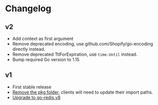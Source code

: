 # Changelog

## v2

- Add context as first argument
- Remove deprecated encoding, use github.com/Shopify/go-encoding directly instead.
- Remove deprecated TtlForExpiration, use `time.Until` instead.
- Bump required Go version to 1.15

## v1

- First stable release
- [Remove the pkg folder](https://github.com/Shopify/go-cache/pull/10), clients will need to update their import paths.
- [Upgrade to go-redis v8](https://github.com/Shopify/go-cache/pull/8)
